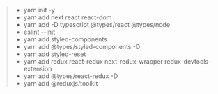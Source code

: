 > - yarn init -y
> - yarn add next react react-dom
> - yarn add -D typescript @types/react @types/node
> - eslint --init
> - yarn add styled-components
> - yarn add @types/styled-components -D
> - yarn add styled-reset
> - yarn add redux react-redux next-redux-wrapper redux-devtools-extension
> - yarn add @types/react-redux -D
> - yarn add @reduxjs/toolkit
